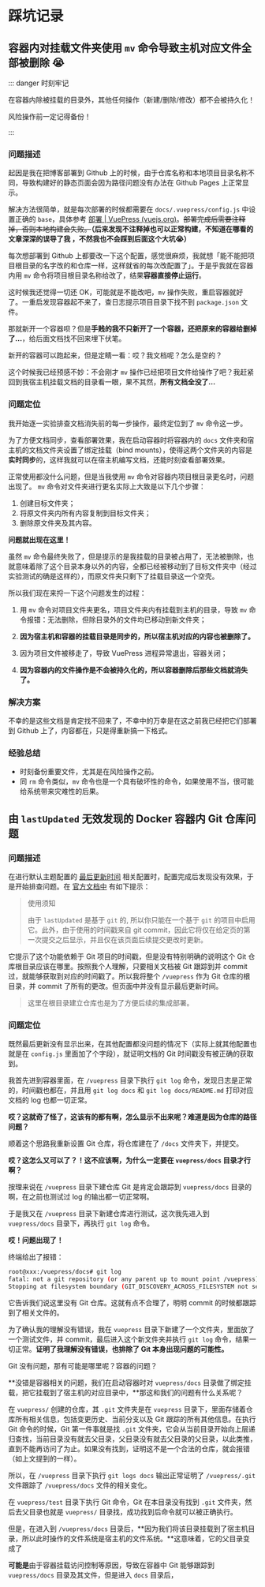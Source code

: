 # 踩坑记录

## 容器内对挂载文件夹使用 `mv` 命令导致主机对应文件全部被删除 😭

::: danger 时刻牢记

在容器内除被挂载的目录外，其他任何操作（新建/删除/修改）都不会被持久化！

风险操作前一定记得备份！

:::

### 问题描述

起因是我在把博客部署到 Github 上的时候，由于仓库名称和本地项目目录名称不同，导致构建好的静态页面会因为路径问题没有办法在 Github Pages 上正常显示。

解决方法很简单，就是每次部署的时候都需要在 `docs/.vuepress/config.js` 中设置正确的 `base`，具体参考 [部署 | VuePress (vuejs.org)](https://vuepress.vuejs.org/zh/guide/deploy.html#github-pages)。~~部署完成后需要注释掉，否则本地构建会失败。~~**（后来发现不注释掉也可以正常构建，不知道在哪看的文章深深的误导了我 ，不然我也不会踩到后面这个大坑😭）**

每次想部署到 Github 上都要改一下这个配置，感觉很麻烦，我就想「能不能把项目根目录的名字改的和仓库一样，这样就省的每次改配置了」。于是乎我就在容器内用 `mv` 命令将项目根目录名称给改了，结果**容器直接停止运行**。

这时候我还觉得一切还 OK，可能就是不能改吧，`mv` 操作失败，重启容器就好了。一重启发现容器起不来了，查日志提示项目目录下找不到 `package.json` 文件。

那就新开一个容器呗？但是**手贱的我不只新开了一个容器，还把原来的容器给删掉了…**，给后面文档找不回来埋下伏笔。

新开的容器可以跑起来，但是定睛一看：哎？我文档呢？怎么是空的？

这个时候我已经预感不妙：不会刚才 `mv` 操作已经把项目文件给操作了吧？我赶紧回到我宿主机挂载文档的目录看一眼，果不其然，**所有文档全没了…**

### 问题定位

我开始逐一实验排查文档消失前的每一步操作，最终定位到了 `mv` 命令这一步。

为了方便文档同步，查看部署效果，我在启动容器时将容器内的 `docs` 文件夹和宿主机的文档文件夹设置了绑定挂载（bind mounts），使得这两个文件夹的内容是**实时同步**的，这样我就可以在宿主机编写文档，还能时刻查看部署效果。

正常使用都没什么问题，但是当我使用 `mv` 命令对容器内项目根目录更名时，问题出现了。 `mv` 命令对文件夹进行更名实际上大致是以下几个步骤：

1. 创建目标文件夹；
1. 将原文件夹内所有内容复制到目标文件夹；
1. 删除原文件夹及其内容。

**问题就出现在这里！**

虽然 `mv` 命令最终失败了，但是提示的是我挂载的目录被占用了，无法被删除，也就意味着除了这个目录本身以外的内容，全都已经被移动到了目标文件夹中（经过实验测试的确是这样的），而原文件夹只剩下了挂载目录这一个空壳。

所以我们现在来捋一下这个问题发生的过程：

1. 用 `mv` 命令对项目文件夹更名，项目文件夹内有挂载到主机的目录，导致 `mv` 命令报错：无法删除，但除目录外的文件均已移动到新文件夹；
1. **因为宿主机和容器的挂载目录是同步的，所以宿主机对应的内容也被删除了。**
1. 因为项目文件被移走了，导致 VuePress 进程异常退出，容器关闭；

4. **因为容器内的文件操作是不会被持久化的，所以容器删除后那些文档就消失了。**

### 解决方案

不幸的是这些文档是肯定找不回来了，不幸中的万幸是在这之前我已经把它们部署到 Github 上了，内容都在，只是得重新搞一下格式。

### 经验总结

- 时刻备份重要文件，尤其是在风险操作之前。
- 同 `rm` 命令类似，`mv` 命令也是一个具有破坏性的命令，如果使用不当，很可能给系统带来灾难性的后果。

## 由 `lastUpdated` 无效发现的 Docker 容器内 Git 仓库问题

### 问题描述

在进行默认主题配置的 [最后更新时间](https://vuepress.vuejs.org/zh/theme/default-theme-config.html#最后更新时间) 相关配置时，配置完成后发现没有效果，于是开始排查问题。在 [官方文档中](https://vuepress.vuejs.org/zh/theme/default-theme-config.html#最后更新时间) 有如下提示：

> 使用须知
>
> 由于 `lastUpdated` 是基于 `git` 的, 所以你只能在一个基于 `git` 的项目中启用它。此外，由于使用的时间戳来自 git commit，因此它将仅在给定页的第一次提交之后显示，并且仅在该页面后续提交更改时更新。

它提示了这个功能依赖于 Git 项目的时间戳，但是没有特别明确的说明这个 Git 仓库根目录应该在哪里。按照我个人理解，只要相关文档被 Git 跟踪到并 commit 过，就能够获取到对应的时间戳了。所以我将整个 `/vuepress` 作为 Git 仓库的根目录，并 commit 了所有的更改。但页面中并没有显示最后更新时间。

> 这里在根目录建立仓库也是为了方便后续的集成部署。

### 问题定位

既然最后更新没有显示出来，在其他配置都没问题的情况下（实际上就其他配置也就是在 `config.js` 里面加了个字段），就证明文档的 Git 时间戳没有被正确的获取到。

我首先进到容器里面，在 `/vuepress` 目录下执行 `git log` 命令，发现日志是正常的，时间戳也都在，并且用 `git log docs` 和 `git log docs/README.md` 打印对应文档的 log 也都一切正常。

**哎？这就奇了怪了，这该有的都有啊，怎么显示不出来呢？难道是因为仓库的路径问题？**

顺着这个思路我重新设置 Git 仓库，将仓库建在了 `/docs` 文件夹下，并提交。

**哎？这怎么又可以了？！这不应该啊，为什么一定要在 `vuepress/docs` 目录才行啊？**

按理来说在 `/vuepress` 目录下建仓库 Git 是肯定会跟踪到 `vuepress/docs` 目录的啊，在之前也测试过 log 的输出都一切正常啊。

于是我又在 `/vuepress` 目录下新建仓库进行测试，这次我先进入到 `vuepress/docs` 目录下，再执行 `git log` 命令。

**哎！问题出现了！**

终端给出了报错：

```bash
root@xxx:/vuepress/docs# git log
fatal: not a git repository (or any parent up to mount point /vuepress)
Stopping at filesystem boundary (GIT_DISCOVERY_ACROSS_FILESYSTEM not set).
```

它告诉我们说这里没有 Git 仓库。这就有点不合理了，明明 commit 的时候都跟踪到了相关文件的。

为了确认我的理解没有错误，我在 `vuepress` 目录下新建了一个文件夹，里面放了一个测试文件，并 commit，最后进入这个新文件夹并执行 `git log` 命令，结果一切正常。**证明了我理解没有错误，也排除了 Git 本身出现问题的可能性。**

Git 没有问题，那有可能是哪里呢？容器的问题？

**没错是容器相关的问题，我们在启动容器时对 `vuepress/docs` 目录做了绑定挂载，把它挂载到了宿主机的对应目录中，**那这和我们的问题有什么关系呢？

在 `vuepress/` 创建的仓库，其 `.git` 文件夹是在 `vuepress` 目录下，里面存储着仓库所有相关信息，包括变更历史、当前分支以及 Git 跟踪的所有其他信息。在执行 Git 命令的时候，Git 第一件事就是找 `.git` 文件夹，它会从当前目录开始向上层递归查找，当前目录没有就去父目录，父目录没有就去父目录的父目录，以此类推，直到不能再访问了为止。如果没有找到，证明这不是一个合法的仓库，就会报错（如上文提到的一样）。

所以，在  `/vuepress` 目录下执行  `git logs docs` 输出正常证明了 `/vuepress/.git` 文件跟踪了 `/vuepress/docs` 文件的相关变化。

在 `vuepress/test` 目录下执行 Git 命令，Git 在本目录没有找到  `.git` 文件夹，然后去父目录也就是 `vuepress/` 目录找，成功找到后命令就可以被正确执行。

但是，在进入到 `/vuepress/docs` 目录后，**因为我们将该目录挂载到了宿主机目录，所以此时操作的文件系统是宿主机的文件系统。**这意味着，它的父目录变成了

**可能是**由于容器挂载访问控制等原因，导致在容器中 Git 能够跟踪到 `vuepress/docs` 目录及其文件，但是进入 `docs` 目录后，

